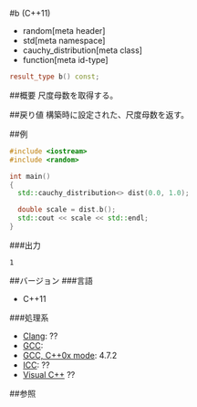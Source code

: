 #b (C++11)
* random[meta header]
* std[meta namespace]
* cauchy_distribution[meta class]
* function[meta id-type]

```cpp
result_type b() const;
```

##概要
尺度母数を取得する。


##戻り値
構築時に設定された、尺度母数を返す。


##例
```cpp
#include <iostream>
#include <random>

int main()
{
  std::cauchy_distribution<> dist(0.0, 1.0);

  double scale = dist.b();
  std::cout << scale << std::endl;
}
```

###出力
```
1
```

##バージョン
###言語
- C++11

###処理系
- [Clang](/implementation.md#clang): ??
- [GCC](/implementation.md#gcc): 
- [GCC, C++0x mode](/implementation.md#gcc): 4.7.2
- [ICC](/implementation.md#icc): ??
- [Visual C++](/implementation.md#visual_cpp) ??


##参照


